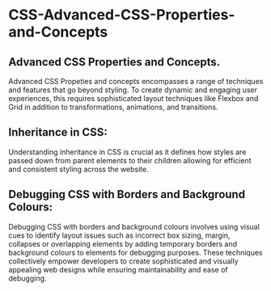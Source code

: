 # CSS-Advanced-CSS-Properties-and-Concepts

Advanced CSS Properties and Concepts.
-----------------------------------------------------------

Advanced CSS Propeties and concepts encompasses a range of techniques and features that go beyond styling. To create dynamic and engaging user experiences, this requires sophisticated layout techniques like Flexbox and Grid in addition to transformations, animations, and transitions. 

Inheritance in CSS:
--------------------------------------------------------------

Understanding inheritance in CSS is crucial as it defines how styles are passed down from parent elements to their children allowing for efficient and consistent styling across the website. 

Debugging CSS with Borders and Background Colours:
-------------------------------------------------------------------

Debugging CSS with borders and background colours involves using visual cues to identify layout issues such as incorrect box sizing, margin, collapses or overlapping elements by adding temporary borders and background colours to elements for debugging purposes. These techniques collectively empower developers to create sophisticated and visually appealing web designs while ensuring maintainability and ease of debugging. 
